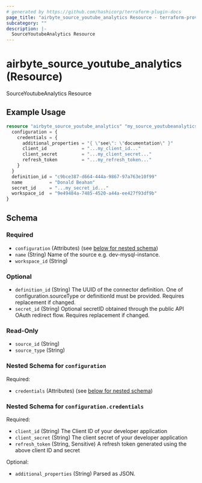 ```yaml
---
# generated by https://github.com/hashicorp/terraform-plugin-docs
page_title: "airbyte_source_youtube_analytics Resource - terraform-provider-airbyte"
subcategory: ""
description: |-
  SourceYoutubeAnalytics Resource
---
```


# airbyte_source_youtube_analytics (Resource)

SourceYoutubeAnalytics Resource

## Example Usage

```terraform
resource "airbyte_source_youtube_analytics" "my_source_youtubeanalytics" {
  configuration = {
    credentials = {
      additional_properties = "{ \"see\": \"documentation\" }"
      client_id             = "...my_client_id..."
      client_secret         = "...my_client_secret..."
      refresh_token         = "...my_refresh_token..."
    }
  }
  definition_id = "c9bce387-d664-444a-9867-97a763e10f99"
  name          = "Donald Beahan"
  secret_id     = "...my_secret_id..."
  workspace_id  = "9e49484a-7485-4520-a44a-ee427f93df9b"
}
```

<!-- schema generated by tfplugindocs -->
## Schema

### Required

- `configuration` (Attributes) (see [below for nested schema](#nestedatt--configuration))
- `name` (String) Name of the source e.g. dev-mysql-instance.
- `workspace_id` (String)

### Optional

- `definition_id` (String) The UUID of the connector definition. One of configuration.sourceType or definitionId must be provided. Requires replacement if changed.
- `secret_id` (String) Optional secretID obtained through the public API OAuth redirect flow. Requires replacement if changed.

### Read-Only

- `source_id` (String)
- `source_type` (String)

<a id="nestedatt--configuration"></a>
### Nested Schema for `configuration`

Required:

- `credentials` (Attributes) (see [below for nested schema](#nestedatt--configuration--credentials))

<a id="nestedatt--configuration--credentials"></a>
### Nested Schema for `configuration.credentials`

Required:

- `client_id` (String) The Client ID of your developer application
- `client_secret` (String) The client secret of your developer application
- `refresh_token` (String, Sensitive) A refresh token generated using the above client ID and secret

Optional:

- `additional_properties` (String) Parsed as JSON.


